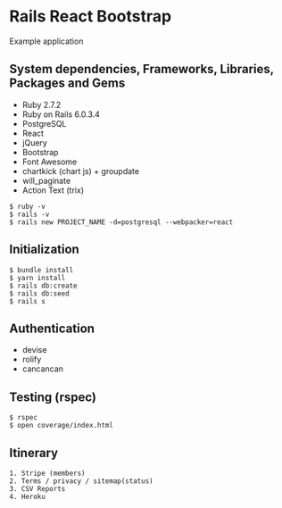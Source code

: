 # Rails React Bootstrap

Example application


## System dependencies, Frameworks, Libraries, Packages and Gems

* Ruby 2.7.2
* Ruby on Rails 6.0.3.4
* PostgreSQL
* React
* jQuery
* Bootstrap
* Font Awesome
* chartkick (chart js) + groupdate
* will_paginate
* Action Text (trix)
```
$ ruby -v
$ rails -v
$ rails new PROJECT_NAME -d=postgresql --webpacker=react
```


## Initialization

```
$ bundle install
$ yarn install
$ rails db:create
$ rails db:seed
$ rails s
```


## Authentication

* devise
* rolify
* cancancan


## Testing (rspec)

```
$ rspec
$ open coverage/index.html
```


## Itinerary

```
1. Stripe (members)
2. Terms / privacy / sitemap(status)
3. CSV Reports
4. Heroku
```
